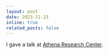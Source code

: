 ```yaml
---
layout: post
date: 2023-11-23
inline: true
related_posts: false
---
```


I gave a talk at [Athena Research Center](https://www.athenarc.gr/en/home).
